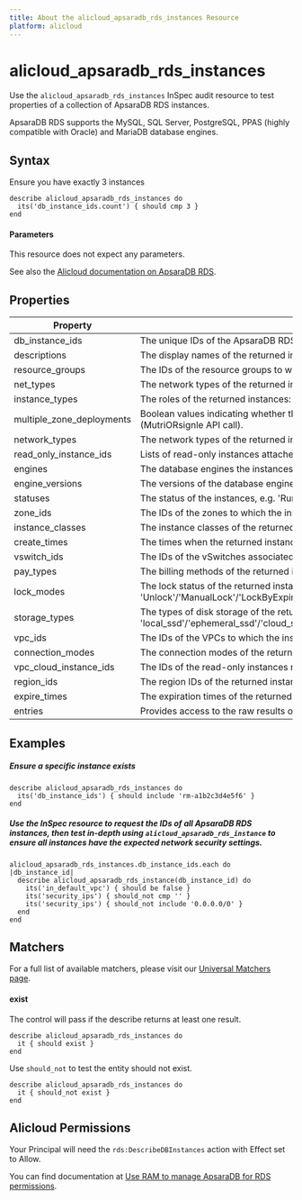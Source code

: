 ```yaml
---
title: About the alicloud_apsaradb_rds_instances Resource
platform: alicloud
---
```


# alicloud\_apsaradb\_rds\_instances

Use the `alicloud_apsaradb_rds_instances` InSpec audit resource to test properties of a collection of ApsaraDB RDS instances.

ApsaraDB RDS supports the MySQL, SQL Server, PostgreSQL, PPAS (highly compatible with Oracle) and MariaDB database engines.

## Syntax

 Ensure you have exactly 3 instances

    describe alicloud_apsaradb_rds_instances do
      its('db_instance_ids.count') { should cmp 3 }
    end

#### Parameters

This resource does not expect any parameters.

See also the [Alicloud documentation on ApsaraDB RDS](https://www.alibabacloud.com/help/doc-detail/26092.htm).

## Properties

|Property                    | Description|
| ---                        | --- |
|db\_instance\_ids           | The unique IDs of the ApsaraDB RDS instances returned. |
|descriptions                | The display names of the returned instances. |
|resource\_groups            | The IDs of the resource groups to which read-only instances belong. |
|net\_types                  | The network types of the returned instances: one of 'Internet' or 'Intranet' |
|instance\_types             | The roles of the returned instances: 'Primary'/'Readonly'/'Guard'/'Temp'. |
|multiple\_zone\_deployments | Boolean values indicating whether the instances are deployed in multiple zones (MutriORsignle API call). |
|network\_types              | The network types of the returned instances: one of 'Classic' or 'VPC'. |
|read\_only\_instance\_ids   | Lists of read-only instances attached to instances returned that are primary instances. |
|engines                     | The database engines the instances run, e.g. 'MySQL'. |
|engine\_versions            | The versions of the database engine that the instances run. |
|statuses                    | The status of the instances, e.g. 'Running'/'Rebooting' etc. |
|zone\_ids                   | The IDs of the zones to which the instances belong. |
|instance\_classes           | The instance classes of the returned instances, e.g. 'mysql.n2.medium.1' |
|create\_times               | The times when the returned instances were created. |
|vswitch\_ids                | The IDs of the vSwitches associated with the VPCs to which the returned instances belong. |
|pay\_types                  | The billing methods of the returned instances: 'Postpaid'/'Prepaid'. |
|lock\_modes                 | The lock status of the returned instances: 'Unlock'/'ManualLock'/'LockByExpiration'/'LockByRestoration'/'LockByDiskQuota'/'Released'. |
|storage\_types              | The types of disk storage of the returned instances: 'local\_ssd'/'ephemeral\_ssd'/'cloud\_ssd'/'cloud\_essd'. |
|vpc\_ids                    | The IDs of the VPCs to which the instances belong. |
|connection\_modes           | The connection modes of the returned instances: 'Standard'/'Safe'. |
|vpc\_cloud\_instance\_ids   | The IDs of the read-only instances returned, that reside in VPCs. |
|region\_ids                 | The region IDs of the returned instances. |
|expire\_times               | The expiration times of the returned instances. |
|entries                     | Provides access to the raw results of the query, which can be treated as an array of hashes. |

## Examples

##### Ensure a specific instance exists

    describe alicloud_apsaradb_rds_instances do
      its('db_instance_ids') { should include 'rm-a1b2c3d4e5f6' }
    end

##### Use the InSpec resource to request the IDs of all ApsaraDB RDS instances, then test in-depth using `alicloud_apsaradb_rds_instance` to ensure all instances have the expected network security settings.

    alicloud_apsaradb_rds_instances.db_instance_ids.each do |db_instance_id|
      describe alicloud_apsaradb_rds_instance(db_instance_id) do
        its('in_default_vpc') { should be false }
        its('security_ips') { should_not cmp '' }
        its('security_ips') { should_not include '0.0.0.0/0' }
      end
    end

## Matchers

For a full list of available matchers, please visit our [Universal Matchers page](https://www.inspec.io/docs/reference/matchers/).

#### exist

The control will pass if the describe returns at least one result.

    describe alicloud_apsaradb_rds_instances do
      it { should exist }
    end

Use `should_not` to test the entity should not exist.

    describe alicloud_apsaradb_rds_instances do
      it { should_not exist }
    end

## Alicloud Permissions

Your Principal will need the `rds:DescribeDBInstances` action with Effect set to Allow.

You can find documentation at [Use RAM to manage ApsaraDB for RDS permissions](https://www.alibabacloud.com/help/doc-detail/58932.htm#section-rhd-4ll-5gb).

